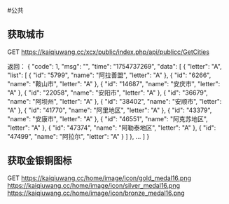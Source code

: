 #公共

## 获取城市
GET
https://kaiqiuwang.cc/xcx/public/index.php/api/publicc/GetCities

返回：
{
    "code": 1,
    "msg": "",
    "time": "1754737269",
    "data": [
        {
            "letter": "A",
            "list": [
                {
                    "id": "5799",
                    "name": "阿拉善盟",
                    "letter": "A"
                },
                {
                    "id": "6266",
                    "name": "鞍山市",
                    "letter": "A"
                },
                {
                    "id": "14687",
                    "name": "安庆市",
                    "letter": "A"
                },
                {
                    "id": "22058",
                    "name": "安阳市",
                    "letter": "A"
                },
                {
                    "id": "36679",
                    "name": "阿坝州",
                    "letter": "A"
                },
                {
                    "id": "38402",
                    "name": "安顺市",
                    "letter": "A"
                },
                {
                    "id": "41770",
                    "name": "阿里地区",
                    "letter": "A"
                },
                {
                    "id": "43379",
                    "name": "安康市",
                    "letter": "A"
                },
                {
                    "id": "46551",
                    "name": "阿克苏地区",
                    "letter": "A"
                },
                {
                    "id": "47374",
                    "name": "阿勒泰地区",
                    "letter": "A"
                },
                {
                    "id": "47499",
                    "name": "阿拉尔",
                    "letter": "A"
                }
            ]
        },
        ...
    ]
}

## 获取金银铜图标
GET
https://kaiqiuwang.cc/home/image/icon/gold_medal16.png
https://kaiqiuwang.cc/home/image/icon/silver_medal16.png
https://kaiqiuwang.cc/home/image/icon/bronze_medal16.png